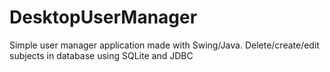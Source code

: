 # DesktopUserManager
Simple user manager application made with Swing/Java. Delete/create/edit subjects in database using SQLite and JDBC
